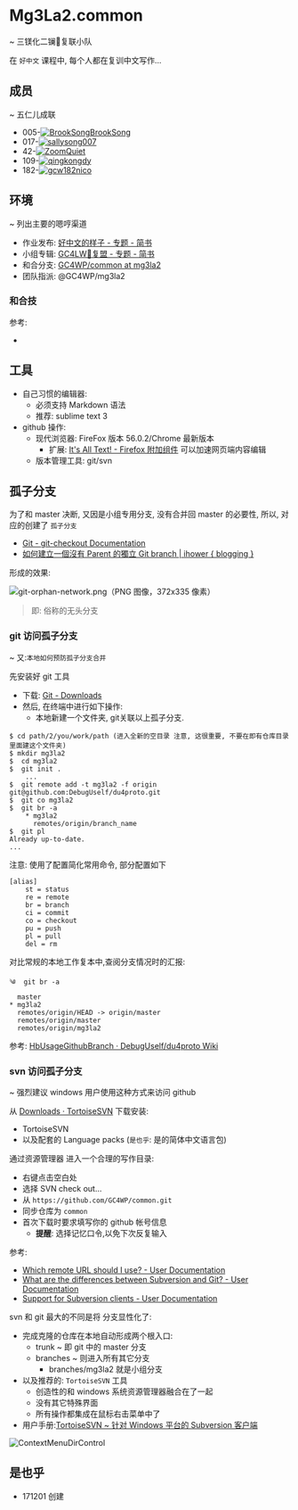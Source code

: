 # Mg3La2.common
~ 三镁化二镧🐙复联小队

在 `好中文` 课程中, 每个人都在复训中文写作...

## 成员
~ 五仁儿成联

- 005-[![BrookSongBrookSong](https://avatars0.githubusercontent.com/u/25792264?s=60&v=4)](https://github.com/BrookSongBrookSong)
- 017-[![sallysong007](https://avatars1.githubusercontent.com/u/26237577?s=60&v=4)](https://github.com/sallysong007)
- 42-[![ZoomQuiet](https://avatars0.githubusercontent.com/u/22494?s=60&v=4)](https://github.com/ZoomQuiet)
- 109-[![qingkongdy](https://avatars2.githubusercontent.com/u/33743520?s=60&v=4)](https://github.com/qingkongdy)
- 182-[![gcw182nico](https://avatars3.githubusercontent.com/u/33693084?s=60&v=4)](https://github.com/gcw182nico)

## 环境
~ 列出主要的嗯哼渠道

- 作业发布: [好中文的样子 - 专题 - 简书](http://www.jianshu.com/c/6c9915be5f2c)
- 小组专辑: [GC4LW🐙复盟 - 专题 - 简书](http://www.jianshu.com/c/5d0d3f8d3345)
- 和合分支: [GC4WP/common at mg3la2](https://github.com/GC4WP/common/tree/mg3la2)
- 团队指派: @GC4WP/mg3la2 

### 和合技

参考:

- 

## 工具

- 自己习惯的编辑器: 
    + 必须支持 Markdown 语法
    + 推荐: sublime text 3
- github 操作:
    + 现代浏览器: FireFox 版本 56.0.2/Chrome 最新版本
        * 扩展: [It's All Text! - Firefox 附加组件](https://addons.mozilla.org/zh-CN/firefox/addon/its-all-text/) 可以加速网页端内容编辑
    + 版本管理工具: git/svn

## 孤子分支

为了和 master 决断, 又因是小组专用分支, 没有合并回 master 的必要性,
所以, 对应的创建了 `孤子分支` 

- [Git - git-checkout Documentation](https://git-scm.com/docs/git-checkout/1.7.3.1)
- [如何建立一個沒有 Parent 的獨立 Git branch | ihower { blogging }](https://ihower.tw/blog/archives/5691)

形成的效果:

![git-orphan-network.png（PNG 图像，372x335 像素）](http://zoomquiet.qiniucdn.com/res/gc4lw/git-orphan-network.png)


> 即: 俗称的无头分支


### git 访问孤子分支
~ 又:`本地如何预防孤子分支合并`

先安装好 git 工具

- 下载: [Git - Downloads](https://git-scm.com/downloads)
- 然后, 在终端中进行如下操作:
    + 本地新建一个文件夹, git关联以上孤子分支. 

```
$ cd path/2/you/work/path (进入全新的空目录 注意, 这很重要, 不要在即有仓库目录里面建这个文件夹)
$ mkdir mg3la2
$  cd mg3la2
$  git init .
    ...
$  git remote add -t mg3la2 -f origin git@github.com:DebugUself/du4proto.git
$  git co mg3la2
$  git br -a
    * mg3la2
      remotes/origin/branch_name
$  git pl
Already up-to-date.
...
```

注意: 使用了配置简化常用命令, 部分配置如下

    [alias]
        st = status
        re = remote
        br = branch
        ci = commit
        co = checkout
        pu = push
        pl = pull
        del = rm

对比常规的本地工作复本中,查阅分支情况时的汇报:

```
༄  git br -a
  master
* mg3la2
  remotes/origin/HEAD -> origin/master
  remotes/origin/master
  remotes/origin/mg3la2
```

参考: [HbUsageGithubBranch · DebugUself/du4proto Wiki](https://github.com/DebugUself/du4proto/wiki/HbUsageGithubBranch)


### svn 访问孤子分支
~ 强烈建议 windows 用户使用这种方式来访问 github 

从  [Downloads · TortoiseSVN](https://tortoisesvn.net/downloads.html)
下载安装:

- TortoiseSVN 
- 以及配套的 Language packs (`是也乎`: 是的简体中文语言包)

通过资源管理器 进入一个合理的写作目录:

- 右键点击空白处
- 选择 SVN check out...
- 从 `https://github.com/GC4WP/common.git`
- 同步仓库为 `common`
- 首次下载时要求填写你的 github 帐号信息
    + **提醒**: 选择记忆口令,以免下次反复输入

参考:

- [Which remote URL should I use? - User Documentation](https://help.github.com/articles/which-remote-url-should-i-use/)
- [What are the differences between Subversion and Git? - User Documentation](https://help.github.com/articles/what-are-the-differences-between-subversion-and-git/)
- [Support for Subversion clients - User Documentation](https://help.github.com/articles/support-for-subversion-clients/)

svn 和 git 最大的不同是将 分支显性化了:

- 完成克隆的仓库在本地自动形成两个根入口:
    + trunk ~ 即 git 中的 master 分支
    + branches ~ 则进入所有其它分支
        * branches/mg3la2 就是小组分支
- 以及推荐的: `TortoiseSVN` 工具
    + 创造性的和 windows 系统资源管理器融合在了一起
    + 没有其它特殊界面
    + 所有操作都集成在鼠标右击菜单中了
- 用户手册:[TortoiseSVN ~ 针对 Windows 平台的 Subversion 客户端](https://tortoisesvn.net/docs/release/TortoiseSVN_zh_CN/index.html) 

![ContextMenuDirControl](https://tortoisesvn.net/docs/release/TortoiseSVN_zh_CN/images/ContextMenuDirControl.png)


## 是也乎

- 171201 创建


